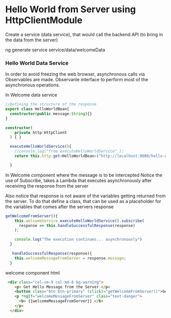 # Hello World from Server using HttpClientModule

Create a service (data service), that would call the backend API (to bring in the data from the server)

ng generate service service/data/welcomeData

### Hello World Data Service 

In order to avoid freezing the web browser, asynchronous calls via Observables are made. Observanle interface to perform most of the asynchronous operations.

In Welcome data service

```ts
//Defining the structure of the response
export class HelloWorldBean{
  constructor(public message:String){}
}

constructor(
    private http:HttpClient
  ) { }

  executeHelloWorldService(){
    //console.log("from executeHelloWorldService" );
    return this.http.get<HelloWorldBean>("http://localhost:8080/hello-world/nitin")

  }
```

In Welcome component where the message is to be intercepted
Notice the use of Subscribe, takes a Lambda that executes asynchronously after receivimg the response from the server

Also notice that response is not aware of the variables getting returned from the server. To do that define a class, that can be used as a placeholder for the variables that comes after the servers response

```ts
getWelcomeFromServer(){
    this.welcomeService.executeHelloWorldService().subscribe(
      response => this.handleSuccessfulResponse(response)
    );

    console.log("The execution continues... asynchronously")
  }

   handleSuccessfulResponse(response){
    this.welcomeMessageFromServer = response.message;
  }
```

welcome component html

```html
 <div class="col-sm-9 col-md-6 bg-warning">
    <p> Get Hello Message from the Server </p>
    <button class="btn btn-primary" (click)="getWelcomeFromServer()">Get Welcome From Server</button>
    <p *ngIf="welcomeMessageFromServer" class="text-danger">
      <b> {{welcomeMessageFromServer}} </b>
    </p>
  </div>
```

